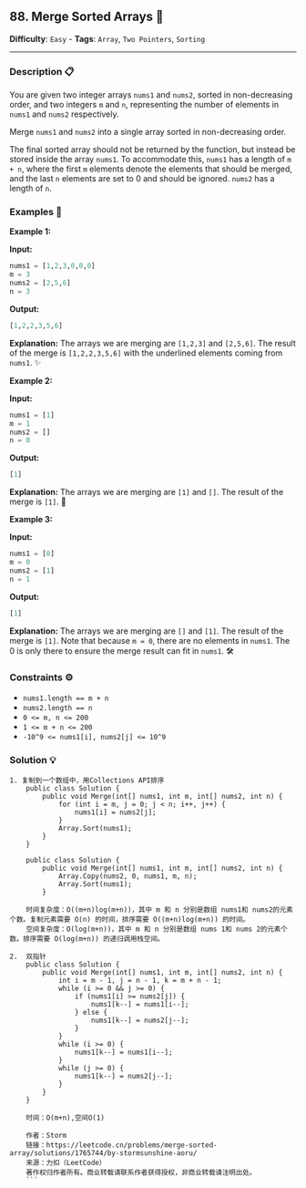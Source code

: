 ## 88. Merge Sorted Arrays 🧩

**Difficulty**: `Easy` - **Tags**: `Array`, `Two Pointers`, `Sorting`

---

### Description 📋

You are given two integer arrays `nums1` and `nums2`, sorted in non-decreasing order, and two integers `m` and `n`, representing the number of elements in `nums1` and `nums2` respectively.

Merge `nums1` and `nums2` into a single array sorted in non-decreasing order.

The final sorted array should not be returned by the function, but instead be stored inside the array `nums1`. To accommodate this, `nums1` has a length of `m + n`, where the first `m` elements denote the elements that should be merged, and the last `n` elements are set to 0 and should be ignored. `nums2` has a length of `n`.

### Examples 🌟

**Example 1:**

**Input:**
```python
nums1 = [1,2,3,0,0,0]
m = 3
nums2 = [2,5,6]
n = 3
```

**Output:**
```python
[1,2,2,3,5,6]
```

**Explanation:**
The arrays we are merging are `[1,2,3]` and `[2,5,6]`. The result of the merge is `[1,2,2,3,5,6]` with the underlined elements coming from `nums1`. ✨

**Example 2:**

**Input:**
```python
nums1 = [1]
m = 1
nums2 = []
n = 0
```

**Output:**
```python
[1]
```

**Explanation:**
The arrays we are merging are `[1]` and `[]`. The result of the merge is `[1]`. 🎯

**Example 3:**

**Input:**
```python
nums1 = [0]
m = 0
nums2 = [1]
n = 1
```

**Output:**
```python
[1]
```

**Explanation:**
The arrays we are merging are `[]` and `[1]`. The result of the merge is `[1]`. Note that because `m = 0`, there are no elements in `nums1`. The 0 is only there to ensure the merge result can fit in `nums1`. 🛠️

### Constraints ⚙️

- `nums1.length == m + n`
- `nums2.length == n`
- `0 <= m, n <= 200`
- `1 <= m + n <= 200`
- `-10^9 <= nums1[i], nums2[j] <= 10^9`

### Solution 💡

```charp
1. 复制到一个数组中，用Collections API排序
    public class Solution {
        public void Merge(int[] nums1, int m, int[] nums2, int n) {
            for (int i = m, j = 0; j < n; i++, j++) {
                nums1[i] = nums2[j];
            }
            Array.Sort(nums1);
        }
    }
    
    public class Solution {
        public void Merge(int[] nums1, int m, int[] nums2, int n) {
            Array.Copy(nums2, 0, nums1, m, n);
            Array.Sort(nums1);
        }
    
    时间复杂度：O((m+n)log(m+n))，其中 m 和 n 分别是数组 nums1和 nums2的元素个数。复制元素需要 O(n) 的时间，排序需要 O((m+n)log(m+n)) 的时间。
    空间复杂度：O(log(m+n))，其中 m 和 n 分别是数组 nums 1和 nums 2的元素个数。排序需要 O(log(m+n)) 的递归调用栈空间。

2.  双指针
    public class Solution {
        public void Merge(int[] nums1, int m, int[] nums2, int n) {
            int i = m - 1, j = n - 1, k = m + n - 1;
            while (i >= 0 && j >= 0) {
                if (nums1[i] >= nums2[j]) {
                    nums1[k--] = nums1[i--];
                } else {
                    nums1[k--] = nums2[j--];
                }
            }
            while (i >= 0) {
                nums1[k--] = nums1[i--];
            }
            while (j >= 0) {
                nums1[k--] = nums2[j--];
            }
        }
    }
    
    时间：O(m+n),空间O(1)

    作者：Storm
    链接：https://leetcode.cn/problems/merge-sorted-array/solutions/1765744/by-stormsunshine-aoru/
    来源：力扣（LeetCode）
    著作权归作者所有。商业转载请联系作者获得授权，非商业转载请注明出处。
    ```

